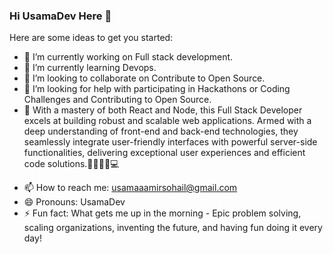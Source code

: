 ### Hi UsamaDev Here 👋

Here are some ideas to get you started:

- 🔭 I’m currently working on Full stack development.
- 🌱 I’m currently learning Devops.
- 👯 I’m looking to collaborate on Contribute to Open Source.
- 🤔 I’m looking for help with participating in Hackathons or Coding Challenges and Contributing to Open Source.
- 💬 With a mastery of both React and Node, this Full Stack Developer excels at building robust and scalable web applications. Armed with a deep understanding of front-end and back-end technologies, they seamlessly integrate user-friendly interfaces with powerful server-side functionalities, delivering exceptional user experiences and efficient code solutions.👨🏻‍💻✅💻
<!--
**usama7365/usama7365** is a ✨ _special_ ✨ repository because its `README.md` (this file) appears on your GitHub profile.

Here are some ideas to get you started:

- 🔭 I’m currently working on Full stack development.
- 🌱 I’m currently learning Devops.
- 👯 I’m looking to collaborate on Contribute to Open Source.
- 🤔 I’m looking for help with participating in Hackathons or Coding Challenges and Contributing to Open Source.
- 💬 With a mastery of both React and Node, this Full Stack Developer excels at building robust and scalable web applications. Armed with a deep understanding of front-end and back-end technologies, they seamlessly integrate user-friendly interfaces with powerful server-side functionalities, delivering exceptional user experiences and efficient code solutions.👨🏻‍💻✅💻

-->
- 📫 How to reach me: usamaaamirsohail@gmail.com
- 😄 Pronouns: UsamaDev
- ⚡ Fun fact: What gets me up in the morning - Epic problem solving, scaling organizations, inventing the future, and having fun doing it every day!

